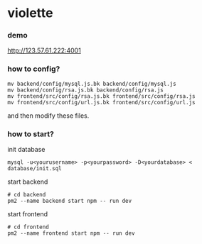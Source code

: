 # violette

### demo

http://123.57.61.222:4001

### how to config?

```
mv backend/config/mysql.js.bk backend/config/mysql.js
mv backend/config/rsa.js.bk backend/config/rsa.js
mv frontend/src/config/rsa.js.bk frontend/src/config/rsa.js
mv frontend/src/config/url.js.bk frontend/src/config/url.js
```

and then modify these files.

### how to start?

init database

```
mysql -u<yourusername> -p<yourpassword> -D<yourdatabase> < database/init.sql 
```

start backend

```
# cd backend
pm2 --name backend start npm -- run dev
```

start frontend

```
# cd frontend
pm2 --name frontend start npm -- run dev
```